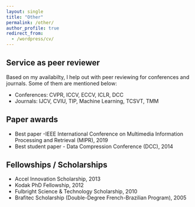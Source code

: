 ```yaml
---
layout: single
title: "Other"
permalink: /other/
author_profile: true
redirect_from:
  - /wordpress/cv/
---
```


## Service as peer reviewer

Based on my availabilty, I help out with peer reviewing for conferences and
journals. Some of them are mentioned below:

* Conferences: CVPR, ICCV, ECCV, ICLR, DCC
* Journals: IJCV, CVIU, TIP, Machine Learning, TCSVT, TMM

## Paper awards

* Best paper -IEEE International Conference on Multimedia Information Processing and Retrieval (MIPR), 2019
* Best student paper - Data Compression Conference (DCC), 2014

## Fellowships / Scholarships

* Accel Innovation Scholarship, 2013
* Kodak PhD Fellowship, 2012
* Fulbright Science & Technology Scholarship, 2010
* Brafitec Scholarship (Double-Degree French-Brazilian Program), 2005
